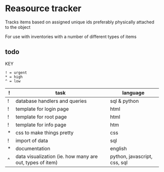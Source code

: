 Reasource tracker
=================

Tracks items based on assigned unique ids preferably physically attached to the object

For use with inventories with a number of different types of items

todo
----

KEY
```
! = urgent
* = high
^ = low
```
| ! | task | language |
| ------------- | ----------- | ----------- |
| ! | database handlers and queries | sql & python |
| ! | template for login page | html |
| ! | template for root page | html |
| ! | template for info page | htm|l 
| * | css to make things pretty | css |
| ! | import of data | sql |
| * | documentation | english |
| ^ | data visualization (ie. how many are out, types of item) | python, javascript, css, sql |
